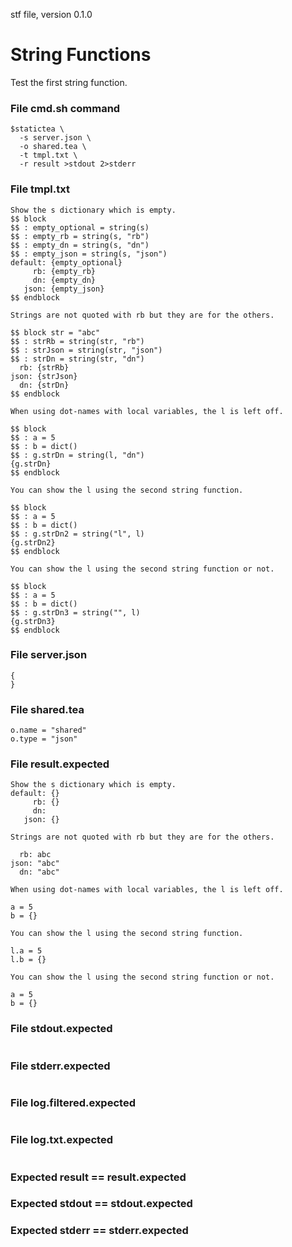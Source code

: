 stf file, version 0.1.0

# String Functions

Test the first string function.

### File cmd.sh command

~~~
$statictea \
  -s server.json \
  -o shared.tea \
  -t tmpl.txt \
  -r result >stdout 2>stderr
~~~


### File tmpl.txt

~~~
Show the s dictionary which is empty.
$$ block
$$ : empty_optional = string(s)
$$ : empty_rb = string(s, "rb")
$$ : empty_dn = string(s, "dn")
$$ : empty_json = string(s, "json")
default: {empty_optional}
     rb: {empty_rb}
     dn: {empty_dn}
   json: {empty_json}
$$ endblock

Strings are not quoted with rb but they are for the others.

$$ block str = "abc"
$$ : strRb = string(str, "rb")
$$ : strJson = string(str, "json")
$$ : strDn = string(str, "dn")
  rb: {strRb}
json: {strJson}
  dn: {strDn}
$$ endblock

When using dot-names with local variables, the l is left off.

$$ block
$$ : a = 5
$$ : b = dict()
$$ : g.strDn = string(l, "dn")
{g.strDn}
$$ endblock

You can show the l using the second string function.

$$ block
$$ : a = 5
$$ : b = dict()
$$ : g.strDn2 = string("l", l)
{g.strDn2}
$$ endblock

You can show the l using the second string function or not.

$$ block
$$ : a = 5
$$ : b = dict()
$$ : g.strDn3 = string("", l)
{g.strDn3}
$$ endblock
~~~

### File server.json

~~~
{
}
~~~

### File shared.tea

~~~
o.name = "shared"
o.type = "json"
~~~

### File result.expected

~~~
Show the s dictionary which is empty.
default: {}
     rb: {}
     dn: 
   json: {}

Strings are not quoted with rb but they are for the others.

  rb: abc
json: "abc"
  dn: "abc"

When using dot-names with local variables, the l is left off.

a = 5
b = {}

You can show the l using the second string function.

l.a = 5
l.b = {}

You can show the l using the second string function or not.

a = 5
b = {}
~~~

### File stdout.expected

~~~
~~~

### File stderr.expected

~~~
~~~

### File log.filtered.expected

~~~
~~~

### File log.txt.expected

~~~
~~~

### Expected result == result.expected
### Expected stdout == stdout.expected
### Expected stderr == stderr.expected
